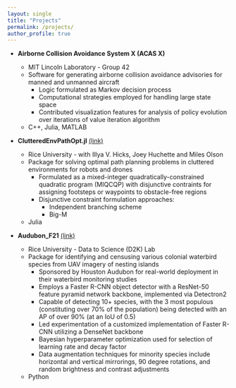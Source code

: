 ```yaml
---
layout: single
title: "Projects"
permalink: /projects/
author_profile: true
---
```


* **Airborne Collision Avoidance System X (ACAS X)**
  * MIT Lincoln Laboratory - Group 42
  * Software for generating airborne collision avoidance advisories for manned and unmanned aircraft
    * Logic formulated as Markov decision process
    * Computational strategies employed for handling large state space
    * Contributed visualization features for analysis of policy evolution over iterations of value iteration algorithm
  * C++, Julia, MATLAB

* **ClutteredEnvPathOpt.jl** [(link)](https://github.com/raulgarcia66/ClutteredEnvPathOpt.jl)
  * Rice University - with Illya V. Hicks, Joey Huchette and Miles Olson
  * Package for solving optimal path planning problems in cluttered environments for robots and drones
    * Formulated as a mixed-integer quadratically-constrained quadratic program (MIQCQP) with disjunctive contraints for assigning footsteps or waypoints to obstacle-free regions
    * Disjunctive constraint formulation approaches:
      * Independent branching scheme
      * Big-M
  * Julia

* **Audubon_F21** [(link)](https://github.com/RiceD2KLab/Audubon_F21/tree/SP22)
  * Rice University - Data to Science (D2K) Lab
  * Package for identifying and censusing various colonial waterbird species from UAV imagery of nesting islands
    * Sponsored by Houston Audubon for real-world deployment in their waterbird monitoring studies
    * Employs a Faster R-CNN object detector with a ResNet-50 feature pyramid network backbone, implemented via Detectron2
    * Capable of detecting 10+ species, with the 3 most populous (constituting over 70% of the population) being detected with an AP of over 90% (at an IoU of 0.5)
    * Led experimentation of a customized implementation of Faster R-CNN utilizing a DenseNet backbone
    * Bayesian hyperparameter optimization used for selection of learning rate and decay factor
    * Data augmentation techniques for minority species include horizontal and vertical mirrorings, 90 degree rotations, and random brightness and contrast adjustments
  * Python
